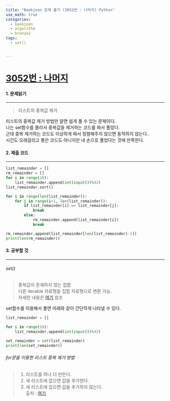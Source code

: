 ```yaml
---
title: "Baekjoon 문제 풀기 (3052번 : 나머지) Python"
use_math: true
categories:
  - baekjoon
  - algorithm
  - bronze2
tags:
  - set()


---
```



# [3052번 : 나머지](https://www.acmicpc.net/problem/3052)



#### 1. 문제읽기
---

> 리스트의 중복값 제거  

리스트의 중복값 제거 방법만 알면 쉽게 풀 수 있는 문제이다.  
나는 set함수를 몰라서 중복값을 제거하는 코드를 짜서 풀었다.  
근데 중복 제거하는 코드도 이상하게 짜서 정렬해주지 않으면 동작하지 않는다..  
시간도 오래걸리고 좋은 코드도 아니지만 내 손으로 풀었다는 것에 만족한다.  




#### 2. 제출 코드 
---

```python
list_remainder = []
rm_remainder = []
for i in range(10):
    list_remainder.append(int(input())%42)
list_remainder.sort()

for i in range(len(list_remainder)):
    for j in range(i+1, len(list_remainder)):
        if list_remainder[i] == list_remainder[j]:
            break
        else:
            rm_remainder.append(list_remainder[i])
            break

rm_remainder.append(list_remainder[len(list_remainder)-1])
print(len(rm_remainder))
```



#### 3. 공부할 것
---

###### set()  
> 중복값이 존재하지 않는 집합  
> 다른 iterable 자료형을 집합 자료형으로 변환 가능.  
> 자세한 내용은 [여기](https://wikidocs.net/16044) 참조  

set함수를 이용해서 풀면 아래와 같이 간단하게 나타낼 수 있다.  

```python
list_remainder = []

for i in range(10):
    list_remainder.append(int(input())%42)

set_remainder = set(list_remainder)
print(len(set_remainder))
```



###### for문을 이용한 리스트 중복 제거 방법

> 1. 리스트를 하나 더 만든다.  
> 2. 새 리스트에 없으면 값을 추가한다.  
> 3. 새 리스트에 있으면 값을 추가하지 않는다.  
> 출처 : [여기](https://blockdmask.tistory.com/543)   